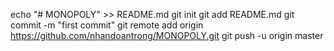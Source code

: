 echo "# MONOPOLY" >> README.md
git init
git add README.md
git commit -m "first commit"
git remote add origin https://github.com/nhandoantrong/MONOPOLY.git
git push -u origin master
